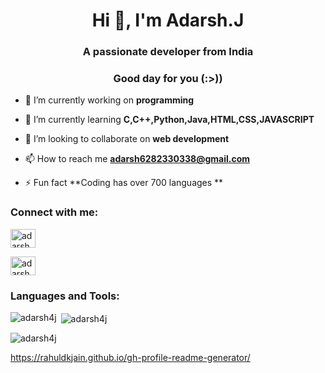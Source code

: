 
<h1 align="center">Hi 👋, I'm Adarsh.J</h1>

<h3 align="center">A passionate developer from India</h3>

<h3 align="center">Good day for you (:>))</h2>




- 🔭 I’m currently working on **programming**

- 🌱 I’m currently learning **C,C++,Python,Java,HTML,CSS,JAVASCRIPT**

- 👯 I’m looking to collaborate on **web development**

- 📫 How to reach me **adarsh6282330338@gmail.com**

- ⚡ Fun fact **Coding has over 700 languages **

<h3 align="left">Connect with me:</h3>

<p align="left">

<a href="https://fb.com/adarsh.j" target="blank"><img align="center" src="https://raw.githubusercontent.com/rahuldkjain/github-profile-readme-generator/master/src/images/icons/Social/facebook.svg" alt="adarsh" height="30" width="40" /></a>

<a href="https://instagram.com/adarsh_j_2382" target="blank"><img align="center" src="https://raw.githubusercontent.com/rahuldkjain/github-profile-readme-generator/master/src/images/icons/Social/instagram.svg" alt="adarsh_j_2382" height="30" width="40" /></a>

</p>

<h3 align="left">Languages and Tools:</h3>



</p>

<p><img align="left" src="https://github-readme-stats.vercel.app/api/top-langs?username=adarsh4j&show_icons=true&locale=en&layout=compact" alt="adarsh4j" /></p>

<p>&nbsp;<img align="center" src="https://github-readme-stats.vercel.app/api?username=adarsh4j&show_icons=true&locale=en" alt="adarsh4j" /></p>

<p><img align="center" src="https://github-readme-streak-stats.herokuapp.com/?user=adarsh4j&" alt="adarsh4j" /></p>

https://rahuldkjain.github.io/gh-profile-readme-generator/

